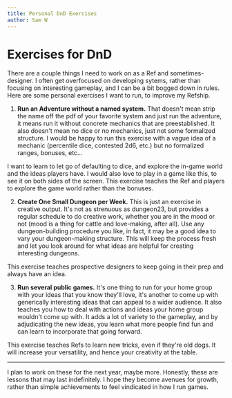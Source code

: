 ```yaml
---
title: Personal DnD Exercises
author: Sam W
---
```





# Exercises for DnD

There are a couple things I need to work on as a Ref and sometimes-designer. I often get overfocused on developing sytems, rather than focusing on interesting gameplay, and I can be a bit bogged down in rules. Here are some personal exercises I want to run, to improve my Refship.

1. **Run an Adventure without a named system.** That doesn't mean strip the name off the pdf of your favorite system and just run the adventure, it means run it without concrete mechanics that are preestablished. It also doesn't mean no dice or no mechanics, just not some formalized structure. I would be happy to run this exercise with a vague idea of a mechanic (percentile dice, contested 2d6, etc.) but no formalized ranges, bonuses, etc...

I want to learn to let go of defaulting to dice, and explore the in-game world and the ideas players have. I would also love to play in a game like this, to see it on both sides of the screen. This exercise teaches the Ref and players to explore the game world rather than the bonuses.


2. **Create One Small Dungeon per Week.** This is just an exercise in creative output. It's not as strenuous as dungeon23, but provides a regular schedule to do creative work, whether you are in the mood or not (mood is a thing for cattle and love-making, after all). Use any dungeon-building procedure you like, in fact, it may be a good idea to vary your dungeon-making structure. This will keep the process fresh and let you look around for what ideas are helpful for creating interesting dungeons.

This exercise teaches prospective designers to keep going in their prep and always have an idea.


3. **Run several public games.** It's one thing to run for your home group with your ideas that you know they'll love, it's another to come up with generically interesting ideas that can appeal to a wider audience. It also teaches you how to deal with actions and ideas your home group wouldn't come up with. It adds a lot of variety to the gameplay, and by adjudicating the new ideas, you learn what more people find fun and can learn to incorporate that going forward.

This exercise teaches Refs to learn new tricks, even if they're old dogs. It will increase your versatility, and hence your creativity at the table.


------


I plan to work on these for the next year, maybe more. Honestly, these are lessons that may last indefinitely. I hope they become avenues for growth, rather than simple achievements to feel vindicated in how I run games.








